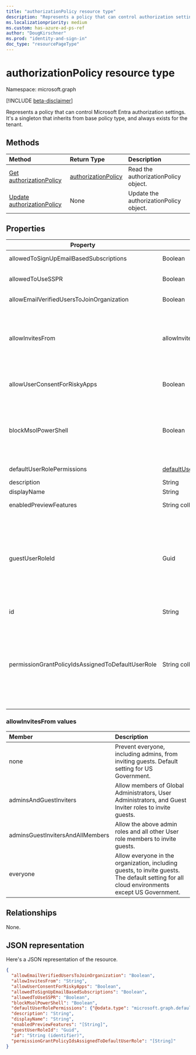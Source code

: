 ```yaml
---
title: "authorizationPolicy resource type"
description: "Represents a policy that can control authorization settings of Microsoft Entra ID."
ms.localizationpriority: medium
ms.custom: has-azure-ad-ps-ref
author: "DougKirschner"
ms.prod: "identity-and-sign-in"
doc_type: "resourcePageType"
---
```


# authorizationPolicy resource type

Namespace: microsoft.graph

[!INCLUDE [beta-disclaimer](../../includes/beta-disclaimer.md)]

Represents a policy that can control Microsoft Entra authorization settings. It's a singleton that inherits from base policy type, and always exists for the tenant. 

## Methods

| Method       | Return Type | Description |
|:-------------|:------------|:------------|
| [Get authorizationPolicy](../api/authorizationpolicy-get.md) | [authorizationPolicy](authorizationpolicy.md) | Read the authorizationPolicy object. |
| [Update authorizationPolicy](../api/authorizationpolicy-update.md) | None | Update the authorizationPolicy object. |

## Properties  
| Property | Type | Description |
|-|-|-|
|allowedToSignUpEmailBasedSubscriptions|Boolean| Indicates whether users can sign up for email based subscriptions. |
|allowedToUseSSPR|Boolean| Indicates whether users can use the Self-Service Password Reset feature on the tenant. |
|allowEmailVerifiedUsersToJoinOrganization|Boolean| Indicates whether a user can join the tenant by email validation. |
|allowInvitesFrom|allowInvitesFrom|Indicates who can invite guests to the organization. Possible values are: `none`, `adminsAndGuestInviters`, `adminsGuestInvitersAndAllMembers`, `everyone`. `everyone` is the default setting for all cloud environments except US Government. See more in the [table below](#allowinvitesfrom-values).|
|allowUserConsentForRiskyApps|Boolean| Indicates whether [user consent for risky apps](/azure/active-directory/manage-apps/configure-risk-based-step-up-consent) is allowed. Default value is `false`. We recommend that you keep the value set to `false`. |
|blockMsolPowerShell|Boolean| To disable the use of the [MSOnline PowerShell module](/powershell/module/msonline) set this property to `true`. This will also disable user-based access to the legacy service endpoint used by the MSOnline PowerShell module. This doesn't affect Microsoft Entra Connect or Microsoft Graph. |
|defaultUserRolePermissions|[defaultUserRolePermissions](defaultUserRolePermissions.md)| Specifies certain customizable permissions for default user role. |
|description|String| Description of this policy.|
|displayName|String| Display name for this policy. |
|enabledPreviewFeatures|String collection| List of features enabled for private preview on the tenant. |
|guestUserRoleId|Guid| Represents role templateId for the role that should be granted to guests. Refer to [List unifiedRoleDefinitions](../api/rbacapplication-list-roledefinitions.md) to find the list of available role templates. Currently following roles are supported:  User (`a0b1b346-4d3e-4e8b-98f8-753987be4970`), Guest User (`10dae51f-b6af-4016-8d66-8c2a99b929b3`), and Restricted Guest User (`2af84b1e-32c8-42b7-82bc-daa82404023b`). |
|id|String| ID of the authorization policy. Required. Read-only.|
|permissionGrantPolicyIdsAssignedToDefaultUserRole|String collection|Indicates if user consent to apps is allowed, and if it is, which app consent policy (permissionGrantPolicy) governs the permission for users to grant consent. Values should be in the format `managePermissionGrantsForSelf.{id}`, where `{id}` is the **id** of a built-in or custom [app consent policy](/azure/active-directory/manage-apps/manage-app-consent-policies). An empty list indicates user consent to apps is disabled. |

### allowInvitesFrom values

|Member|Description|
|:---|:---|
|none|Prevent everyone, including admins, from inviting guests. Default setting for US Government.|
|adminsAndGuestInviters|Allow members of Global Administrators, User Administrators, and Guest Inviter roles to invite guests.|
|adminsGuestInvitersAndAllMembers|Allow the above admin roles and all other User role members to invite guests.|
|everyone|Allow everyone in the organization, including guests, to invite guests. The default setting for all cloud environments except US Government.|

## Relationships

None.

## JSON representation

Here's a JSON representation of the resource.

<!-- {
  "blockType": "resource",
  "optionalProperties": [

  ],
  "@odata.type": "microsoft.graph.authorizationPolicy",
  "keyProperty": "id"
}-->

```json
{
  "allowEmailVerifiedUsersToJoinOrganization": "Boolean",
  "allowInvitesFrom": "String",
  "allowUserConsentForRiskyApps": "Boolean",
  "allowedToSignUpEmailBasedSubscriptions": "Boolean",
  "allowedToUseSSPR": "Boolean",
  "blockMsolPowerShell": "Boolean",
  "defaultUserRolePermissions": {"@odata.type": "microsoft.graph.defaultUserRolePermissions"},
  "description": "String",
  "displayName": "String",
  "enabledPreviewFeatures": "[String]",
  "guestUserRoleId": "Guid",
  "id": "String (identifier)",
  "permissionGrantPolicyIdsAssignedToDefaultUserRole": "[String]"
}
```
